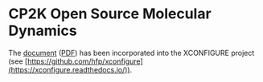 # CP2K Open Source Molecular Dynamics

The [document](https://xconfigure.readthedocs.io/cp2k/README/) ([PDF](https://github.com/hfp/xconfigure/raw/master/xconfigure.pdf)) has been incorporated into the XCONFIGURE project (see [https://github.com/hfp/xconfigure](https://xconfigure.readthedocs.io/)).

